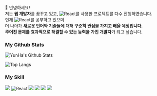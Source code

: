 


🌸 안녕하세요! <br />
저는 <b>웹 개발자</b>를 꿈꾸고 있고, <img alt="React" src="https://img.shields.io/badge/-React-45b8d8?style=flat-square&logo=react&logoColor=white" />를 사용한 프로젝트를 다수 진행하였습니다. <br />
현재 <img alt="React" src="https://img.shields.io/badge/-React-45b8d8?style=flat-square&logo=react&logoColor=white" />를 공부하고 있으며 <br/>
더 나아가 <b>새로운 언어와 기술들에 대해 꾸준히 관심을 가지고 배울 예정입니다.</b> <br/>
<b>주어진 문제를 효과적으로 해결할 수 있는 능력을 가진 개발자</b>가 되고 싶습니다.



### My Github Stats
![YunHa's Github Stats](https://github-readme-stats.vercel.app/api?username=Yunhas&show_icons=true&theme=cobalt&count_private=true&show_icons=true&include_all_commits=true)

![Top Langs](https://github-readme-stats.vercel.app/api/top-langs/?username=Yunhas&hide=TeX&layout=compact)



### My Skill 
<img src="https://img.shields.io/badge/JavaScript-F7DF1E?style=flat-square&logo=JavaScript&logoColor=white"/> <img alt="React" src="https://img.shields.io/badge/-React-45b8d8?style=flat-square&logo=react&logoColor=white" /> <img src="https://img.shields.io/badge/Python-3776AB?style=flat-square&logo=Python&logoColor=white"/> <img src="https://img.shields.io/badge/Flask-000000?style=flat-square&logo=Flask&logoColor=white"/> <img src="https://img.shields.io/badge/Firebase-FFCA28?style=flat-square&logo=Firebase&logoColor=white"/> <img src="https://img.shields.io/badge/MySQL-4479A1?style=flat-square&logo=MySQL&logoColor=white"/>
